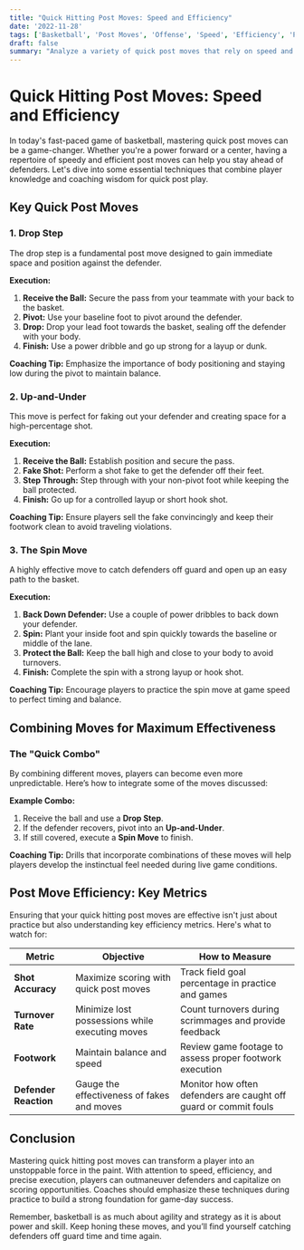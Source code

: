 ```yaml
---
title: "Quick Hitting Post Moves: Speed and Efficiency"
date: '2022-11-28'
tags: ['Basketball', 'Post Moves', 'Offense', 'Speed', 'Efficiency', 'Player Development', 'Coaching', 'Skills', 'Techniques', 'Defenders']
draft: false
summary: "Analyze a variety of quick post moves that rely on speed and efficiency to catch defenders off guard."
---
```


# Quick Hitting Post Moves: Speed and Efficiency

In today's fast-paced game of basketball, mastering quick post moves can be a game-changer. Whether you're a power forward or a center, having a repertoire of speedy and efficient post moves can help you stay ahead of defenders. Let's dive into some essential techniques that combine player knowledge and coaching wisdom for quick post play.

## Key Quick Post Moves

### 1. Drop Step

The drop step is a fundamental post move designed to gain immediate space and position against the defender.

**Execution:**
1. **Receive the Ball:** Secure the pass from your teammate with your back to the basket.
2. **Pivot:** Use your baseline foot to pivot around the defender.
3. **Drop:** Drop your lead foot towards the basket, sealing off the defender with your body.
4. **Finish:** Use a power dribble and go up strong for a layup or dunk.

**Coaching Tip:** Emphasize the importance of body positioning and staying low during the pivot to maintain balance.

### 2. Up-and-Under

This move is perfect for faking out your defender and creating space for a high-percentage shot.

**Execution:**
1. **Receive the Ball:** Establish position and secure the pass.
2. **Fake Shot:** Perform a shot fake to get the defender off their feet.
3. **Step Through:** Step through with your non-pivot foot while keeping the ball protected.
4. **Finish:** Go up for a controlled layup or short hook shot.

**Coaching Tip:** Ensure players sell the fake convincingly and keep their footwork clean to avoid traveling violations.

### 3. The Spin Move

A highly effective move to catch defenders off guard and open up an easy path to the basket.

**Execution:**
1. **Back Down Defender:** Use a couple of power dribbles to back down your defender.
2. **Spin:** Plant your inside foot and spin quickly towards the baseline or middle of the lane.
3. **Protect the Ball:** Keep the ball high and close to your body to avoid turnovers.
4. **Finish:** Complete the spin with a strong layup or hook shot.

**Coaching Tip:** Encourage players to practice the spin move at game speed to perfect timing and balance.

## Combining Moves for Maximum Effectiveness

### The "Quick Combo"

By combining different moves, players can become even more unpredictable. Here’s how to integrate some of the moves discussed:

**Example Combo:**
1. Receive the ball and use a **Drop Step**.
2. If the defender recovers, pivot into an **Up-and-Under**.
3. If still covered, execute a **Spin Move** to finish.

**Coaching Tip:** Drills that incorporate combinations of these moves will help players develop the instinctual feel needed during live game conditions.

## Post Move Efficiency: Key Metrics

Ensuring that your quick hitting post moves are effective isn't just about practice but also understanding key efficiency metrics. Here's what to watch for:

| Metric | Objective | How to Measure |
|--------|-----------|----------------|
| **Shot Accuracy** | Maximize scoring with quick post moves | Track field goal percentage in practice and games |
| **Turnover Rate** | Minimize lost possessions while executing moves | Count turnovers during scrimmages and provide feedback |
| **Footwork** | Maintain balance and speed | Review game footage to assess proper footwork execution |
| **Defender Reaction** | Gauge the effectiveness of fakes and moves | Monitor how often defenders are caught off guard or commit fouls |

## Conclusion

Mastering quick hitting post moves can transform a player into an unstoppable force in the paint. With attention to speed, efficiency, and precise execution, players can outmaneuver defenders and capitalize on scoring opportunities. Coaches should emphasize these techniques during practice to build a strong foundation for game-day success.

Remember, basketball is as much about agility and strategy as it is about power and skill. Keep honing these moves, and you’ll find yourself catching defenders off guard time and time again.
```